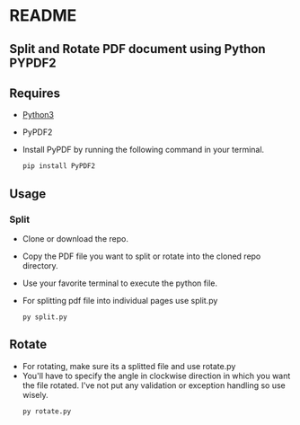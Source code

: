 # README

## Split and Rotate PDF document using Python PYPDF2

## Requires

- [Python3](https://python.org/downloads)
- PyPDF2 
- Install PyPDF by running the following command in your terminal.

    ```
    pip install PyPDF2
    ```

## Usage
### Split
- Clone or download the repo. 
- Copy the PDF file you want to split or rotate into the cloned repo directory.
- Use your favorite terminal to execute the python file.
- For splitting pdf file into individual pages use split.py
    
    ```
    py split.py
    ```
## Rotate
- For rotating, make sure its a splitted file and use rotate.py
- You'll have to specify the angle in clockwise direction in which you want the file rotated. I've not put any validation or exception handling so use wisely.
    ```
    py rotate.py
    ```